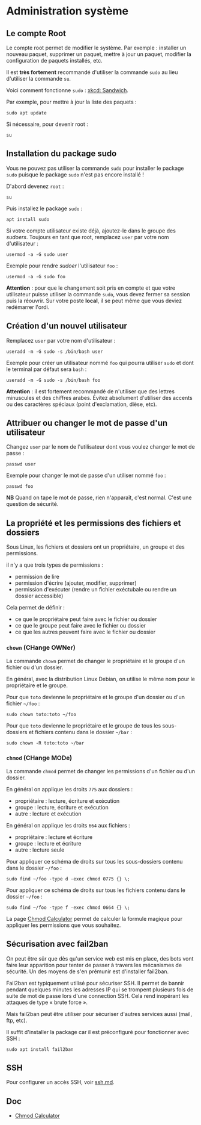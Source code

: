 # Administration système

## Le compte Root

Le compte root permet de modifier le système.
Par exemple : installer un nouveau paquet, supprimer un paquet, mettre à jour un paquet, modifier la configuration de paquets installés, etc.

Il est **très fortement** recommandé d'utiliser la commande `sudo` au lieu d'utiliser la commande `su`.

Voici comment fonctionne `sudo` : [xkcd: Sandwich](https://www.xkcd.com/149/).

Par exemple, pour mettre à jour la liste des paquets :

    sudo apt update

Si nécessaire, pour devenir root :

    su

## Installation du package sudo

Vous ne pouvez pas utiliser la commande `sudo` pour installer le package `sudo` puisque le package `sudo` n'est pas encore installé !

D'abord devenez `root` :

    su

Puis installez le package `sudo` :

    apt install sudo

Si votre compte utilisateur existe déjà, ajoutez-le dans le groupe des *sudoers*.
Toujours en tant que root, remplacez `user` par votre nom d'utilisateur :

    usermod -a -G sudo user

Exemple pour rendre *sudoer* l'utilisateur `foo` :

    usermod -a -G sudo foo

**Attention** : pour que le changement soit pris en compte et que votre utilisateur puisse utiliser la commande `sudo`, vous devez fermer sa session puis la réouvrir. Sur votre poste **local**, il se peut même que vous deviez redémarrer l'ordi.

## Création d'un nouvel utilisateur

Remplacez `user` par votre nom d'utilisateur :

    useradd -m -G sudo -s /bin/bash user

Exemple pour créer un utilisateur nommé `foo` qui pourra utiliser `sudo` et dont le terminal par défaut sera `bash` :

    useradd -m -G sudo -s /bin/bash foo 

**Attention** : il est fortement recommandé de n'utiliser que des lettres minuscules et des chiffres arabes.
Évitez absolument d'utiliser des accents ou des caractères spéciaux (point d'exclamation, dièse, etc).

## Attribuer ou changer le mot de passe d'un utilisateur

Changez `user` par le nom de l'utilisateur dont vous voulez changer le mot de passe :

    passwd user

Exemple pour changer le mot de passe d'un utiliser nommé `foo` :

    passwd foo

**NB** Quand on tape le mot de passe, rien n'apparaît, c'est normal.
C'est une question de sécurité.

## La propriété et les permissions des fichiers et dossiers

Sous Linux, les fichiers et dossiers ont un propriétaire, un groupe et des permissions.

il n'y a que trois types de permissions :

- permission de lire
- permission d'écrire (ajouter, modifier, supprimer)
- permission d'exécuter (rendre un fichier exéctubale ou rendre un dossier accessible)

Cela permet de définir :

- ce que le propriétaire peut faire avec le fichier ou dossier
- ce que le groupe peut faire avec le fichier ou dossier
- ce que les autres peuvent faire avec le fichier ou dossier

### `chown` (CHange OWNer)

La commande `chown` permet de changer le propriétaire et le groupe d'un fichier ou d'un dossier.

En général, avec la distribution Linux Debian, on utilise le même nom pour le propriétaire et le groupe.

Pour que `toto` devienne le propriétaire et le groupe d'un dossier ou d'un fichier `~/foo` :

    sudo chown toto:toto ~/foo

Pour que `toto` devienne le propriétaire et le groupe de tous les sous-dossiers et fichiers contenu dans le dossier `~/bar` :

    sudo chown -R toto:toto ~/bar

### `chmod` (CHange MODe)

La commande `chmod` permet de changer les permissions d'un fichier ou d'un dossier.

En général on applique les droits `775` aux dossiers :

- propriétaire : lecture, écriture et exécution
- groupe : lecture, écriture et exécution
- autre : lecture et exécution

En général on applique les droits `664` aux fichiers :

- propriétaire : lecture et écriture
- groupe : lecture et écriture
- autre : lecture seule

Pour appliquer ce schéma de droits sur tous les sous-dossiers contenu dans le dossier `~/foo` :

    sudo find ~/foo -type d -exec chmod 0775 {} \;

Pour appliquer ce schéma de droits sur tous les fichiers contenu dans le dossier `~/foo` :

    sudo find ~/foo -type f -exec chmod 0664 {} \;

La page [Chmod Calculator](https://chmod-calculator.com/) permet de calculer la formule magique pour appliquer les permissions que vous souhaitez.

## Sécurisation avec fail2ban

On peut être sûr que dès qu'un service web est mis en place, des bots vont faire leur apparition pour tenter de passer à travers les mécanismes de sécurité.
Un des moyens de s'en prémunir est d'installer fail2ban.

Fail2ban est typiquement utilisé pour sécuriser SSH.
Il permet de bannir pendant quelques minutes les adresses IP qui se trompent plusieurs fois de suite de mot de passe lors d'une connection SSH.
Cela rend inopérant les attaques de type « brute force ».

Mais fail2ban peut être utiliser pour sécuriser d'autres services aussi (mail, ftp, etc).

Il suffit d'installer la package car il est préconfiguré pour fonctionner avec SSH :

    sudo apt install fail2ban

## SSH

Pour configurer un accès SSH, voir [ssh.md](ssh.md).

## Doc

- [Chmod Calculator](https://chmod-calculator.com/)

